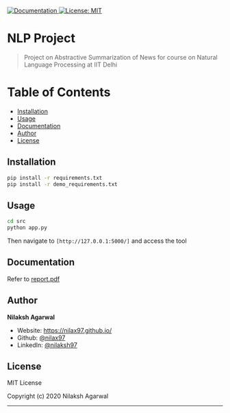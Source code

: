 [![Documentation](https://img.shields.io/badge/documentation-yes-brightgreen.svg) ](https://github.com/nilax97/NLP-Project/blob/master/report.pdf) [![License: MIT](https://img.shields.io/badge/License-MIT-yellow.svg)](https://github.com/nilax97/NLP-Project/blob/master/LICENSE)

# NLP Project

> Project on Abstractive Summarization of News for course on Natural Language Processing at IIT Delhi

Table of Contents
=================

* [Installation](#install)
* [Usage](#usage)
* [Documentation](#documentation)
* [Author](#author)
* [License](#license)

## Installation

```sh
pip install -r requirements.txt
pip install -r demo_requirements.txt
```

## Usage

```sh
cd src
python app.py
```

Then navigate to `[http://127.0.0.1:5000/]` and access the tool

## Documentation

Refer to <a href="https://github.com/nilax97/NLP-Project/blob/master/report.pdf" target="_blank"> report.pdf  </a>

## Author

**Nilaksh Agarwal**

* Website: https://nilax97.github.io/
* Github: [@nilax97](https://github.com/nilax97)
* LinkedIn: [@nilaksh97](https://linkedin.com/in/nilaksh97)

## License
 
MIT License

Copyright (c) 2020 Nilaksh Agarwal

***